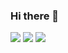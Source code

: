 ### Hi there 👋

![](https://komarev.com/ghpvc/?username=mmartinez4444)
![](https://komarev.com/ghpvc/?username=mmartinez4444&color=cca3ff)
![](https://komarev.com/ghpvc/?username=mmartinez4444&label=VISITS)

<!--
**mmartinez4444/mmartinez4444** is a ✨ _special_ ✨ repository because its `README.md` (this file) appears on your GitHub profile.

Here are some ideas to get you started:

- 🔭 I’m currently working on ...
- 🌱 I’m currently learning ...
- 👯 I’m looking to collaborate on ...
- 🤔 I’m looking for help with ...
- 💬 Ask me about ...
- 📫 How to reach me: ...
- 😄 Pronouns: ...
- ⚡ Fun fact: ...
-->
